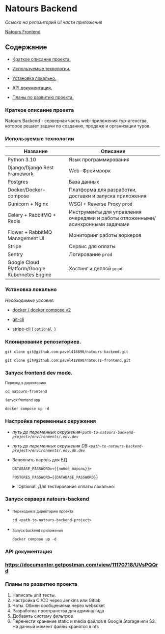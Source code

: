 # Natours Backend

*Ссылка на репозиторий UI части приложения*

[Natours Frontend](https://github.com/Pavel418890/natours-frontend.git)

## Содержание

* [Краткое описание проекта.](#summary)

* [Используемые технологии.](#used-tech)

* [Установка локально.](#local-installation-instruction)

* [API документация.](#api-docs)

* [Планы по развитию проекта.](#plans)


<h3><a id="summary">Краткое описание проекта</a></h3>

Natours Backend - серверная часть web-приложения тур-агенства, которое решает 
задачи по созданию, продаже и организации туров.

<h3><a id="used-tech">Используемые технологии</a></h3>

|Название                                        | Описание                                                                       |
|------------------------------------------------|--------------------------------------------------------------------------------|
| Python 3.10                                    | Язык программирования                                                          |
| Django/Django Rest Framework                   | Web-Фреймворк                                                                  |
| Postgres                                       | База данных                                                                    |
| Docker/Docker-compose                          | Платформа для разработки, доставки и запуска приложения                        |
| Gunicorn + Nginx                               | WSGI + Reverse Proxy `prod`                                                    |
| Celery + RabbitMQ + Redis                      | Инструменты для управления очередями и работы отложенными/асинхронными задачами|
| Flower + RabbitMQ Management UI                | Мониторинг работы воркеров                                                     |
| Stripe                                         | Сервис для оплаты                                                              |
| Sentry                                         | Логирование `prod`                                                             |
| Google Cloud Platform/Google Kubernetes Engine | Хостинг и деплой `prod`                                                        |

<h3><a id="local-installation-instruction">Установка локально</a></h3>

*Необходимые условия:*

- [docker / docker compose v2](https://www.docker.com/products/docker-desktop/)

- [git-cli](https://git-scm.com/downloads)

- [stripe-cli ( `optional `)](https://stripe.com/docs/stripe-cli)

### Клонирование репозиториев.

```shell
git clone git@github.com:pavel418890/natours-backend.git
```

```shell
git clone git@github.com:pavel418890/natours-frontend.git
```

### Запуск frontend dev mode.

<sub>Переход в директорию</sub>

```shell
cd natours-frontend
```

<sub>Запуск frontend app</sub>

```shell
docker compose up -d
```

### Настройка переменных окружения


* *путь до переменных окружения`<path-to-natours-backend-project>/environments/.env.dev`*

* *путь до переменных окружения DB `<path-to-natours-backend-project>/environments/.env.db.dev`*


* Заполнить пароль для БД

    `DATABASE_PASSWORD=<{{любой пароль}}>`
        
    `POSTGRES_PASSWORD={{DATABASE_PASSWORD}}`


    <details><summary>`Optional` Для тестирования оплаты локально:</summary>

    - Написать мне в телеграмм `@pavel418890` или на почту `pavel418890@gmail.com` 
для получения УЗ и `{{приватного ключа}}` от stripe аккаунта.

    - Установить stripe [stripe-cli](https://stripe.com/docs/stripe-cli).

    * <sub>Аутентификация stripe-cli.</sub>

    ```shell
    stripe login

    ```
    * <sub>Запуск вебхука</sub>

    ```shell
    stripe listen --forward-to localhost:8888/v1/bookings/tour-booking/

    > OUTPUT:
    Ready! Your webhook signing secret is '{{WEBHOOK_SIGNING_SECRET}}' (^C to quit)
    ```

    * <sub>Вставка переменных окружения</sub>

        `STRIPE_WEBHOOK_SECRET_KEY=<{{WEBHOOK_SIGNING_SECRET}}>`

        `STRIPE_PRIVATE_KEY=<{{приватный ключ}}>`
</details>

### Запуск сервера natours-backend

* <sub>Переходим в директорию проекта</sub>

    ```shell
    cd <path-to-natours-backend-project>
    ```

* <sub>Запуск backend приложения</sub>

    ```shell
    docker compose up -d 
    ```
 
<h3><a id="api-docs">API документация</a><h3> 

https://documenter.getpostman.com/view/11170718/UVsPQQrd

<h3><a id="plans">Планы по развитию проекта</a></h3>

1. Написать unit тесты.
1. Настройка CI/CD через Jenkins или Gitlab
1. Чаты. Обмен сообщениями через websoket
1. Разработка пространства для админа/гида
1. Добавить систему фильтров
1. Перенести хранение static и media файлов в Google Storage или  S3. На данный момент файлы хранятся в nfs

